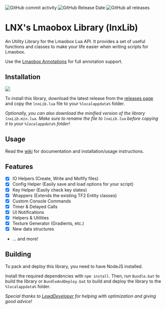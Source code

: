 ![GitHub commit activity](https://img.shields.io/github/commit-activity/m/lnx00/Lmaobox-Library)
![GitHub Release Date](https://img.shields.io/github/release-date/lnx00/Lmaobox-Library)
![GitHub all releases](https://img.shields.io/github/downloads/lnx00/Lmaobox-Library/total)

# LNX's Lmaobox Library (lnxLib)

An Utility Library for the Lmaobox Lua API.
It provides a set of useful functions and classes to make your life easier when writing scripts for Lmaobox.

Use the [Lmaobox Annotations](https://github.com/LewdDeveloper/lmaobox-annotation) for full annotation support.

## Installation

[![](https://img.shields.io/badge/Download-Latest-blue?style=for-the-badge&logo=github)](https://github.com/lnx00/Lmaobox-Library/releases/latest/)

To install this library, download the latest release from the [releases page](https://github.com/lnx00/Lmaobox-Library/releases/latest/) and copy the `lnxLib.lua` file to your `%localappdata%` folder.

_Optionally, you can also download the minified version of the library `lnxLib.min.lua`. Make sure to rename the file to `lnxLib.lua` before copying it to your `%localappdata%` folder!_

## Usage

Read the [wiki](https://github.com/lnx00/Lmaobox-Library/wiki) for documentation and installation/usage instructions.

## Features

- [x] IO Helpers (Create, Write and Mofify files)
- [x] Config Helper (Easily save and load options for your script)
- [x] Key Helper (Easily check key states)
- [x] Wrappers (Extends the existing TF2 Entity classes)
- [x] Custom Console Commands
- [x] Timer & Delayed Calls
- [x] UI Notifications
- [x] Helpers & Utilities
- [x] Texture Generator (Gradients, etc.)
- [x] New data structures
- ... and more!

## Building

To pack and deploy this library, you need to have NodeJS installed.

Install the required dependencies with `npm install`.
Then, run `Bundle.bat` to build the library or `BundleAndDeploy.bat` to build and deploy the library to the `%localappdata%` folder.

*Special thanks to [LewdDeveloper](https://github.com/LewdDeveloper) for helping with optimization and giving good advice!*
